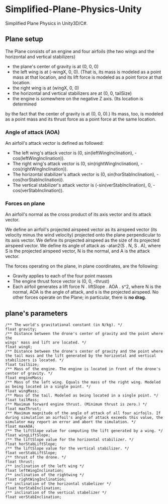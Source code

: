 # Simplified-Plane-Physics-Unity
Simplified Plane Physics in Unity3D/C#.

## Plane setup
The Plane consists of an engine and four airfoils (the two wings and the horizontal and vertical stabilizers)
- the plane's center of gravity is at (0, 0, 0)
- the left wing is at (-wingX, 0, 0). (That is, its mass is modeled as a point mass at that location, and its lift force is modeled as a point force at that location.
- the right wing is at (wingX, 0, 0)
- the horizontal and vertical stabilizers are at (0, 0, tailSize)
- the engine is somewhere on the negative Z axis. (Its location is determined

by the fact that the center of gravity is at (0, 0, 0).) Its mass, too, is modeled as a point mass and its thrust force as a point force at the same location.

### Angle of attack (AOA)
An airfoil's attack vector is defined as followed:
- The left wing's attack vector is (0, sin(leftWingInclination), -cos(leftWingInclination)).
- The right wing's attack vector is (0, sin(rightWingInclination), -cos(rightWingInclination)).
- The horizontal stabilizer's attack vector is (0, sin(horStabInclination), -cos(horStabInclination)).
- The vertical stabilizer's attack vector is (-sin(verStabInclination), 0, -cos(verStabInclination)).

### Forces on plane
An airfoil's normal as the cross product of its axis vector and its attack vector.

We define an airfoil's projected airspeed vector as its airspeed vector (its velocity minus the wind velocity) projected onto the plane perpendicular to its axis vector. We define its projected airspeed as the size of its projected airspeed vector. We define its angle of attack as -atan2(S . N, S . A), where S is the projected airspeed vector, N is the normal, and A is the attack vector. 

The forces operating on the plane, in plane coordinates, are the following:

- Gravity applies to each of the four point masses
- The engine thrust force vector is (0, 0, -thrust)
- Each airfoil generates a lift force N . liftSlope . AOA . s^2, where N is the normal, AOA is the angle of attack, and s is the projected airspeed. No other forces operate on the Plane; in particular, there is **no drag.**

## plane's parameters

    /** The world's gravitational constant (in N/kg). */
    float gravity;
    /** Distance between the drone's center of gravity and the point where the
    wings' mass and lift are located. */
    float wingX;
    /** Distance between the drone's center of gravity and the point where the tail mass and the lift generated by the horizontal and vertical stabilizers is located. */
    float tailSize;
    /** Mass of the engine. The engine is located in front of the drone's center of gravity. */
    float engineMass;
    /** Mass of the left wing. Equals the mass of the right wing. Modeled as being located in a single point. */
    float wingMass;
    /** Mass of the tail. Modeled as being located in a single point. */
    float tailMass;
    /** Maximum forward engine thrust. (Minimum thrust is zero.) */
    float maxThrust;
    /** Maximum magnitude of the angle of attack of all four airfoils. If during simulation an airfoil's angle of attack exceeds this value, the simulator may report an error and abort the simulation. */
    float maxAOA;
    /** The liftSlope value for computing the lift generated by a wing. */
    float wingLiftSlope;
    /** The liftSlope value for the horizontal stabilizer. */
    float horStabLiftSlope;
    /** The liftSlope value for the vertical stabilizer. */
    float verStabLiftSlope;
    /** thrust of the drone. */
    float thrust;
    /** inclination of the left wing */
    float leftWingInclination;
    /** inclination of the rightwing */
    float rightWingInclination;
    /** inclination of the horizontal stabelizer */
    float horStabInclination;
    /** inclination of the vertical stabelizer */
    float verStabInclination;
